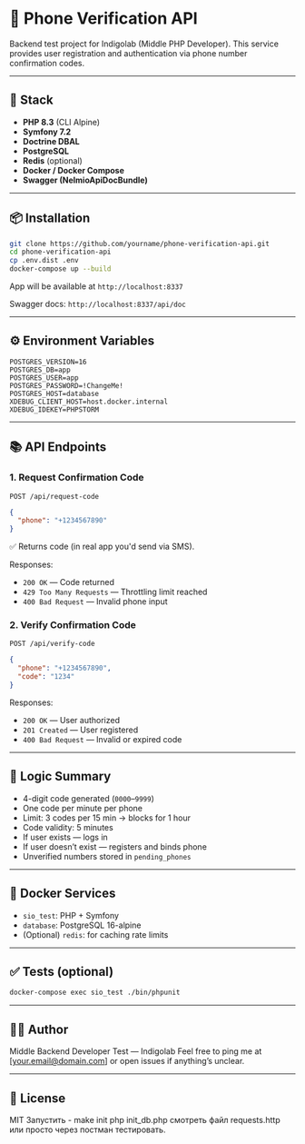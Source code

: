 # 📱 Phone Verification API

Backend test project for Indigolab (Middle PHP Developer). This service provides user registration and authentication via phone number confirmation codes.

---

## 🚀 Stack

- **PHP 8.3** (CLI Alpine)
- **Symfony 7.2**
- **Doctrine DBAL**
- **PostgreSQL**
- **Redis** (optional)
- **Docker / Docker Compose**
- **Swagger (NelmioApiDocBundle)**

---

## 📦 Installation

```bash
git clone https://github.com/yourname/phone-verification-api.git
cd phone-verification-api
cp .env.dist .env
docker-compose up --build
```

App will be available at `http://localhost:8337`

Swagger docs: `http://localhost:8337/api/doc`

---

## ⚙️ Environment Variables

```env
POSTGRES_VERSION=16
POSTGRES_DB=app
POSTGRES_USER=app
POSTGRES_PASSWORD=!ChangeMe!
POSTGRES_HOST=database
XDEBUG_CLIENT_HOST=host.docker.internal
XDEBUG_IDEKEY=PHPSTORM
```

---

## 📚 API Endpoints

### 1. Request Confirmation Code

`POST /api/request-code`

```json
{
  "phone": "+1234567890"
}
```

✅ Returns code (in real app you'd send via SMS).

Responses:
- `200 OK` — Code returned
- `429 Too Many Requests` — Throttling limit reached
- `400 Bad Request` — Invalid phone input

### 2. Verify Confirmation Code

`POST /api/verify-code`

```json
{
  "phone": "+1234567890",
  "code": "1234"
}
```

Responses:
- `200 OK` — User authorized
- `201 Created` — User registered
- `400 Bad Request` — Invalid or expired code

---

## 🧠 Logic Summary

- 4-digit code generated (`0000`–`9999`)
- One code per minute per phone
- Limit: 3 codes per 15 min → blocks for 1 hour
- Code validity: 5 minutes
- If user exists — logs in
- If user doesn’t exist — registers and binds phone
- Unverified numbers stored in `pending_phones`

---

## 🐋 Docker Services

- `sio_test`: PHP + Symfony
- `database`: PostgreSQL 16-alpine
- (Optional) `redis`: for caching rate limits

---

## ✅ Tests (optional)

```bash
docker-compose exec sio_test ./bin/phpunit
```

---

## 👨‍💻 Author

Middle Backend Developer Test — Indigolab
Feel free to ping me at [your.email@domain.com] or open issues if anything’s unclear.

---

## 📘 License

MIT
Запустить - make init
php init_db.php
смотреть файл requests.http или просто через постман тестировать.